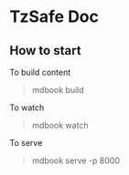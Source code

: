 # TzSafe Doc

## How to start

To build content

> mdbook build

To watch
> mdbook watch

To serve
> mdbook serve -p 8000
